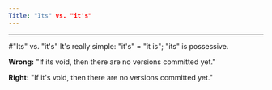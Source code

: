 ```yaml
---
Title: "Its" vs. "it's"
---
```



---
#"Its" vs. "it's"
It's really simple: "it's" = "it is"; "its" is possessive. 

**Wrong:** "If its void, then there are no versions committed yet."

**Right:** "If it's void, then there are no versions committed yet."
